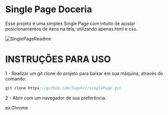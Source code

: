 # Single Page Doceria

Esse projeto é uma simples Single Page com intuito de ajustar posicionamentos de itens na tela, utilizando apenas html e css.

![SinglePageReadme](https://user-images.githubusercontent.com/46465161/232941761-4649ff29-d020-4f4a-81d7-482d1d5b51b0.PNG)

# INSTRUÇÕES PARA USO

1 - Realizar um git clone do projeto para baixar em sua máquina, através do comando:

```javascript
git clone https://github.com/Iagohcc/singlePage.git
```

2 - Abrir com um navegador de sua preferência.

ex.Chrome
